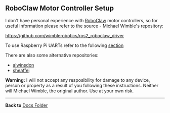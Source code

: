 ## RoboClaw Motor Controller Setup

I don't have personal experience with [RoboClaw](https://www.pololu.com/category/124/roboclaw-motor-controllers) motor controllers,
so for useful information please refer to the source - Michael Wimble's repository:

https://github.com/wimblerobotics/ros2_roboclaw_driver

To use Raspberry Pi UARTs refer to the following [section](https://github.com/wimblerobotics/ros2_roboclaw_driver?tab=readme-ov-file#using-uarts-on-the-raspberry-pi-5)

There are also some alternative repositories:
- [alwinsdon](https://github.com/alwinsdon/ros2-roboclaw-encoder-system/tree/main/src/ros2_roboclaw_driver)
- [sheaffej](https://github.com/sheaffej/roboclaw_driver2)

**Warning:** I will not accept any resposibility for damage to any device, person or property as a result of you following these instructions.
Neither will Michael Wimble, the original author. Use at your own risk.



----------------

**Back to** [Docs Folder](https://github.com/slgrobotics/robots_bringup/tree/main/Docs)


